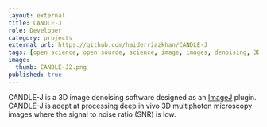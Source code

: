 ```yaml
---
layout: external
title: CANDLE-J
role: Developer
category: projects
external_url: https://github.com/haiderriazkhan/CANDLE-J
tags: [open science, open source, science, image, images, denoising, 3D, software, ImageJ, plugin, 3D multiphoton microscopy, haider riaz khan]
image:
  thumb: CANDLE-J2.png
published: true
---
```

CANDLE-J is a 3D image denoising software designed as an [ImageJ](https://imagej.net/ij/index.html) plugin. CANDLE-J is adept at processing deep in vivo 3D multiphoton microscopy images where the signal to noise ratio (SNR) is low.
